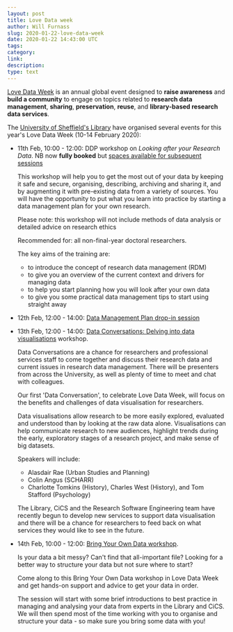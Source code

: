 ```yaml
---
layout: post
title: Love Data week
author: Will Furnass
slug: 2020-01-22-love-data-week
date: 2020-01-22 14:43:00 UTC
tags:
category:
link:
description:
type: text
---
```


[Love Data Week](https://lovedataweek.org/about-ldw/) is an annual global event designed to 
**raise awareness** and **build a community** to engage on topics related to **research data management**, **sharing**, **preservation**, **reuse**, and **library-based research data services**. 

The [University of Sheffield's Library](https://www.sheffield.ac.uk/library) have organised several events for this year's Love Data Week (10-14 February 2020):

  * 11th Feb, 10:00 - 12:00: DDP workshop on *Looking after your Research Data*. 
    NB now **fully booked** but 
    [spaces available for subsequent sessions](http://ris.dept.shef.ac.uk/skills_seminars/listings/view/122)

    This workshop will help you to get the most out of your data by keeping it
    safe and secure, organising, describing, archiving and sharing it, and by
    augmenting it with pre-existing data from a variety of sources. You will
    have the opportunity to put what you learn into practice by starting a data
    management plan for your own research.

    Please note: this workshop will not include methods of data analysis or detailed advice on research ethics

    Recommended for: all non-final-year doctoral researchers. 

    The key aims of the training are:

      * to introduce the concept of research data management (RDM)
      * to give you an overview of the current context and drivers for managing data
      * to help you start planning how you will look after your own data
      * to give you some practical data management tips to start using straight away

  * 12th Feb, 12:00 - 14:00: [Data Management Plan drop-in session](https://lms.shef.ac.uk/index.php#STS)
  * 13th Feb, 12:00 - 14:00: [Data Conversations: Delving into data visualisations](https://www.eventbrite.co.uk/e/data-conversations-delving-into-data-visualisations-tickets-89967480155) workshop.  

    Data Conversations are a chance for researchers and professional services
    staff to come together and discuss their research data and current issues
    in research data management. There will be presenters from across the
    University, as well as plenty of time to meet and chat with colleagues.
  
    Our first 'Data Conversation', to celebrate Love Data Week, will focus on
    the benefits and challenges of data visualisation for researchers.

    Data visualisations allow research to be more easily explored, evaluated
    and understood than by looking at the raw data alone. Visualisations can
    help communicate research to new audiences, highlight trends during the
    early, exploratory stages of a research project, and make sense of big
    datasets.

    Speakers will include:

      * Alasdair Rae (Urban Studies and Planning)
      * Colin Angus (SCHARR)
      * Charlotte Tomkins (History), Charles West (History), and Tom Stafford (Psychology)

    The Library, CiCS and the Research Software Engineering team have recently
    begun to develop new services to support data visualisation and there will be a
    chance for researchers to feed back on what services they would like to see in
    the future.
  * 14th Feb, 10:00 - 12:00: [Bring Your Own Data workshop](https://www.eventbrite.co.uk/e/bring-your-own-data-workshop-tickets-89957440125).  

    
    Is your data a bit messy?
    Can't find that all-important file? 
    Looking for a better way to structure your data but not sure where to start?

    Come along to this Bring Your Own Data workshop in Love Data Week and get
    hands-on support and advice to get your data in order.

    The session will start with some brief introductions to best practice in
    managing and analysing your data from experts in the Library and CiCS. We
    will then spend most of the time working with you to organise and structure
    your data - so make sure you bring some data with you!
